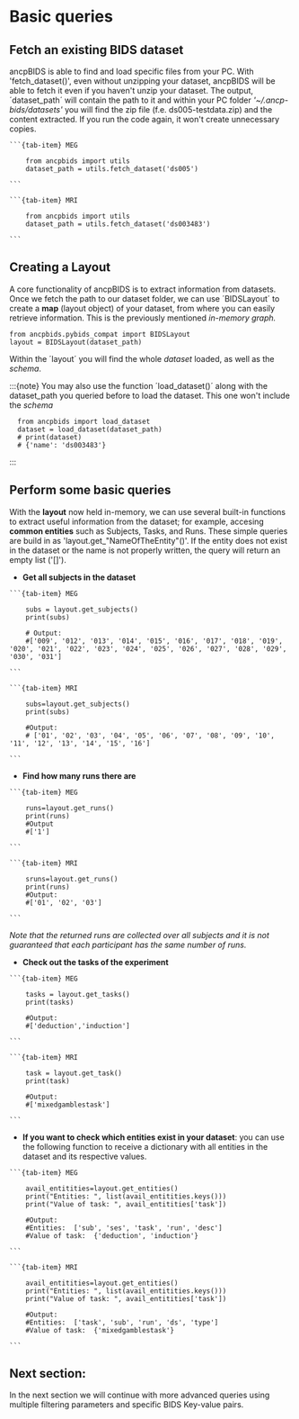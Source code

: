 # Basic queries

## Fetch an existing BIDS dataset

ancpBIDS is able to find and load specific files from your PC. With 'fetch_dataset()', even without unzipping your dataset, ancpBIDS will be able to fetch it even if you haven't unzip your dataset. The output, ´dataset_path´ will contain the path to it and within your PC folder _'~/.ancp-bids/datasets'_ you will find the zip file (f.e. ds005-testdata.zip) and the content extracted. If you run the code again, it won't create unnecessary copies.


````{tab-set}
```{tab-item} MEG

    from ancpbids import utils
    dataset_path = utils.fetch_dataset('ds005')

```

```{tab-item} MRI

    from ancpbids import utils
    dataset_path = utils.fetch_dataset('ds003483')

```
````


## Creating a Layout
A core functionality of ancpBIDS is to extract information from datasets. Once we fetch the path to our dataset folder, we can use ´BIDSLayout´ to create a **map** (layout object) of your dataset, from where you can easily retrieve information. This is the previously mentioned _in-memory graph._

    from ancpbids.pybids_compat import BIDSLayout
    layout = BIDSLayout(dataset_path)

Within the ´layout´ you will find the whole _dataset_ loaded, as well as the _schema_.

    
:::{note} 
You may also use the function ´load_dataset()´ along with the dataset_path you queried before to load the dataset. This one won't include the _schema_

      from ancpbids import load_dataset
      dataset = load_dataset(dataset_path)
      # print(dataset)
      # {'name': 'ds003483'}
      
:::


## Perform some basic queries
With the **layout** now held in-memory, we can use several built-in functions to extract useful information from the dataset; for example, accesing **common entities** such as Subjects, Tasks, and Runs. These simple queries are build in as 'layout.get_"NameOfTheEntity"()'. If the entity does not exist in the dataset or the name is not properly written, the query will return an empty list ('[]'). 


* **Get all subjects in the dataset**
  
````{tab-set}
```{tab-item} MEG

    subs = layout.get_subjects()
    print(subs)

    # Output: 
    #['009', '012', '013', '014', '015', '016', '017', '018', '019', '020', '021', '022', '023', '024', '025', '026', '027', '028', '029', '030', '031']

```

```{tab-item} MRI

    subs=layout.get_subjects()
    print(subs)

    #Output:
    # ['01', '02', '03', '04', '05', '06', '07', '08', '09', '10', '11', '12', '13', '14', '15', '16']

```
````


* **Find how many runs there are**

  
````{tab-set}
```{tab-item} MEG

    runs=layout.get_runs()
    print(runs)
    #Output
    #['1']

```

```{tab-item} MRI

    sruns=layout.get_runs()
    print(runs)
    #Output:
    #['01', '02', '03']

```
````

_Note that the returned runs are collected over all subjects and it is not guaranteed that each participant has the same number of runs._


* **Check out the tasks of the experiment**

````{tab-set}
```{tab-item} MEG

    tasks = layout.get_tasks()
    print(tasks)

    #Output:
    #['deduction','induction']

```

```{tab-item} MRI

    task = layout.get_task()
    print(task)

    #Output:
    #['mixedgamblestask']

```
````


* **If you want to check which entities exist in your dataset**: you can use the following function to receive a dictionary with all entities in the dataset and its respective values.


````{tab-set}
```{tab-item} MEG

    avail_entitities=layout.get_entities()
    print("Entities: ", list(avail_entitities.keys()))
    print("Value of task: ", avail_entitities['task'])

    #Output:
    #Entities:  ['sub', 'ses', 'task', 'run', 'desc']
    #Value of task:  {'deduction', 'induction'}

```

```{tab-item} MRI

    avail_entitities=layout.get_entities()
    print("Entities: ", list(avail_entitities.keys()))
    print("Value of task: ", avail_entitities['task'])

    #Output:
    #Entities:  ['task', 'sub', 'run', 'ds', 'type']
    #Value of task:  {'mixedgamblestask'}

```
````


## Next section:
In the next section we will continue with more advanced queries using multiple filtering parameters and specific BIDS Key-value pairs.

